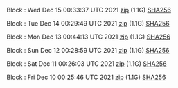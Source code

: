 Block [](https://testnet-insight.dashevo.org/insight/block/): Wed Dec 15 00:33:37 UTC 2021 [zip](https://dash-bootstrap.ams3.digitaloceanspaces.com/testnet/2021-12-15/bootstrap.dat.zip) (1.1G) [SHA256](https://dash-bootstrap.ams3.digitaloceanspaces.com/testnet/2021-12-15/sha256.txt)

Block [](https://testnet-insight.dashevo.org/insight/block/): Tue Dec 14 00:29:49 UTC 2021 [zip](https://dash-bootstrap.ams3.digitaloceanspaces.com/testnet/2021-12-14/bootstrap.dat.zip) (1.1G) [SHA256](https://dash-bootstrap.ams3.digitaloceanspaces.com/testnet/2021-12-14/sha256.txt)

Block [](https://testnet-insight.dashevo.org/insight/block/): Mon Dec 13 00:44:13 UTC 2021 [zip](https://dash-bootstrap.ams3.digitaloceanspaces.com/testnet/2021-12-13/bootstrap.dat.zip) (1.1G) [SHA256](https://dash-bootstrap.ams3.digitaloceanspaces.com/testnet/2021-12-13/sha256.txt)

Block [](https://testnet-insight.dashevo.org/insight/block/): Sun Dec 12 00:28:59 UTC 2021 [zip](https://dash-bootstrap.ams3.digitaloceanspaces.com/testnet/2021-12-12/bootstrap.dat.zip) (1.1G) [SHA256](https://dash-bootstrap.ams3.digitaloceanspaces.com/testnet/2021-12-12/sha256.txt)

Block [](https://testnet-insight.dashevo.org/insight/block/): Sat Dec 11 00:26:03 UTC 2021 [zip](https://dash-bootstrap.ams3.digitaloceanspaces.com/testnet/2021-12-11/bootstrap.dat.zip) (1.1G) [SHA256](https://dash-bootstrap.ams3.digitaloceanspaces.com/testnet/2021-12-11/sha256.txt)

Block [](https://testnet-insight.dashevo.org/insight/block/): Fri Dec 10 00:25:46 UTC 2021 [zip](https://dash-bootstrap.ams3.digitaloceanspaces.com/testnet/2021-12-10/bootstrap.dat.zip) (1.1G) [SHA256](https://dash-bootstrap.ams3.digitaloceanspaces.com/testnet/2021-12-10/sha256.txt)
